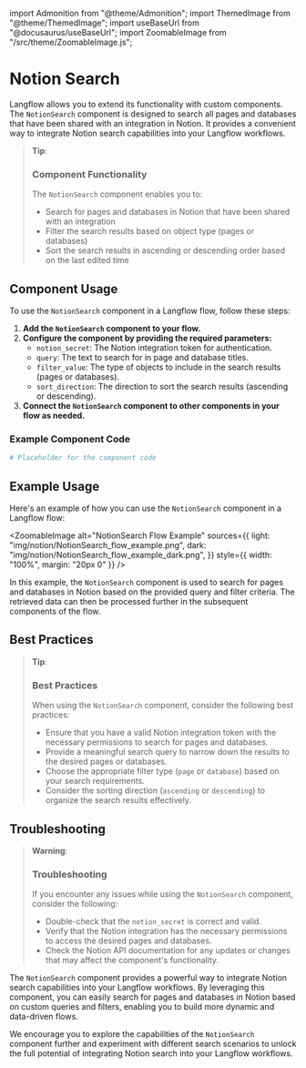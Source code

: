 import Admonition from "@theme/Admonition";
import ThemedImage from "@theme/ThemedImage";
import useBaseUrl from "@docusaurus/useBaseUrl";
import ZoomableImage from "/src/theme/ZoomableImage.js";

# Notion Search

Langflow allows you to extend its functionality with custom components. The `NotionSearch` component is designed to search all pages and databases that have been shared with an integration in Notion. It provides a convenient way to integrate Notion search capabilities into your Langflow workflows.

> **Tip**:
>
> ### Component Functionality
>
> The `NotionSearch` component enables you to:
>
> - Search for pages and databases in Notion that have been shared with an integration
> - Filter the search results based on object type (pages or databases)
> - Sort the search results in ascending or descending order based on the last edited time

## Component Usage

To use the `NotionSearch` component in a Langflow flow, follow these steps:

1. **Add the `NotionSearch` component to your flow.**
2. **Configure the component by providing the required parameters:**
   - `notion_secret`: The Notion integration token for authentication.
   - `query`: The text to search for in page and database titles.
   - `filter_value`: The type of objects to include in the search results (pages or databases).
   - `sort_direction`: The direction to sort the search results (ascending or descending).
3. **Connect the `NotionSearch` component to other components in your flow as needed.**

### Example Component Code

```python
# Placeholder for the component code
```

## Example Usage

Here's an example of how you can use the `NotionSearch` component in a Langflow flow:

<ZoomableImage
    alt="NotionSearch Flow Example"
    sources={{
    light: "img/notion/NotionSearch_flow_example.png",
    dark: "img/notion/NotionSearch_flow_example_dark.png",
    }}
    style={{ width: "100%", margin: "20px 0" }}
/>

In this example, the `NotionSearch` component is used to search for pages and databases in Notion based on the provided query and filter criteria. The retrieved data can then be processed further in the subsequent components of the flow.

## Best Practices

> **Tip**:
>
> ### Best Practices
>
> When using the `NotionSearch` component, consider the following best practices:
>
> - Ensure that you have a valid Notion integration token with the necessary permissions to search for pages and databases.
> - Provide a meaningful search query to narrow down the results to the desired pages or databases.
> - Choose the appropriate filter type (`page` or `database`) based on your search requirements.
> - Consider the sorting direction (`ascending` or `descending`) to organize the search results effectively.

## Troubleshooting

> **Warning**:
>
> ### Troubleshooting
>
> If you encounter any issues while using the `NotionSearch` component, consider the following:
>
> - Double-check that the `notion_secret` is correct and valid.
> - Verify that the Notion integration has the necessary permissions to access the desired pages and databases.
> - Check the Notion API documentation for any updates or changes that may affect the component's functionality.

The `NotionSearch` component provides a powerful way to integrate Notion search capabilities into your Langflow workflows. By leveraging this component, you can easily search for pages and databases in Notion based on custom queries and filters, enabling you to build more dynamic and data-driven flows.

We encourage you to explore the capabilities of the `NotionSearch` component further and experiment with different search scenarios to unlock the full potential of integrating Notion search into your Langflow workflows.
